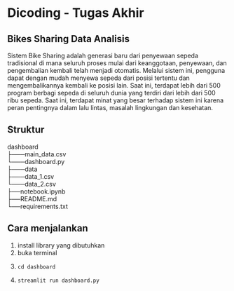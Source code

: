 # Dicoding - Tugas Akhir 
## Bikes Sharing Data Analisis
Sistem Bike Sharing adalah generasi baru dari penyewaan sepeda tradisional di mana seluruh proses mulai dari keanggotaan, penyewaan, dan pengembalian 
kembali telah menjadi otomatis. Melalui sistem ini, pengguna dapat dengan mudah menyewa sepeda dari posisi tertentu dan mengembalikannya 
kembali ke posisi lain. Saat ini, terdapat lebih dari 500 program berbagi sepeda di seluruh dunia yang terdiri dari 
lebih dari 500 ribu sepeda. Saat ini, terdapat minat yang besar terhadap sistem ini karena peran pentingnya dalam lalu lintas, 
masalah lingkungan dan kesehatan.

## Struktur
  
dashboard  
 ├───main_data.csv  
 └───dashboard.py  
 ├───data  
      ├───data_1.csv  
      └───data_2.csv  
 ├──notebook.ipynb  
 ├──README.md  
 └──requirements.txt  

## Cara menjalankan
1. install library yang dibutuhkan
3. buka terminal
4. <pre><code>cd dashboard</code></pre>
5. <pre><code>streamlit run dashboard.py

